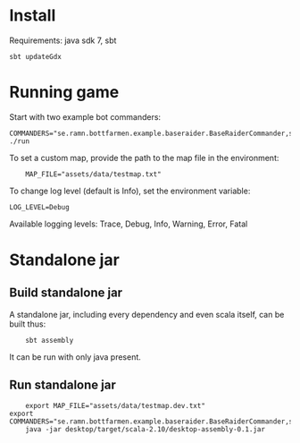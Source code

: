 Install
============

Requirements: java sdk 7, sbt

    sbt updateGdx


Running game
============

Start with two example bot commanders:

    COMMANDERS="se.ramn.bottfarmen.example.baseraider.BaseRaiderCommander,se.ramn.bottfarmen.example.idle.IdleCommander" ./run

To set a custom map, provide the path to the map file in the environment:

		MAP_FILE="assets/data/testmap.txt"

To change log level (default is Info), set the environment variable:

    LOG_LEVEL=Debug

Available logging levels: Trace, Debug, Info, Warning, Error, Fatal


Standalone jar
==============

Build standalone jar
--------------------
A standalone jar, including every dependency and even scala itself, can be
built thus:

		sbt assembly

It can be run with only java present.


Run standalone jar
------------------

		export MAP_FILE="assets/data/testmap.dev.txt"
    export COMMANDERS="se.ramn.bottfarmen.example.baseraider.BaseRaiderCommander,se.ramn.bottfarmen.example.idle.IdleCommander"
		java -jar desktop/target/scala-2.10/desktop-assembly-0.1.jar

